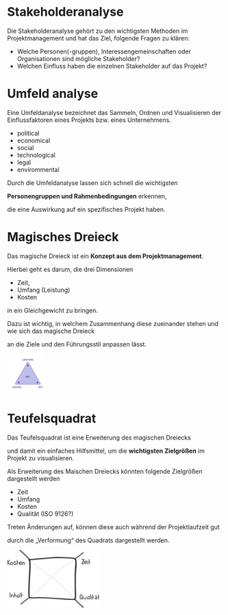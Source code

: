 # Stakeholderanalyse
Die Stakeholderanalyse gehört zu den wichtigsten Methoden im Projektmanagement
 und hat das Ziel, folgende Fragen zu klären:
- Welche Personen(-gruppen), Interessengemeinschaften oder Organisationen sind mögliche Stakeholder?
- Welchen Einfluss haben die einzelnen Stakeholder auf das Projekt?



# Umfeld analyse
Eine Umfeldanalyse bezeichnet das Sammeln, Ordnen und Visualisieren der Einflussfaktoren eines Projekts
 bzw. eines Unternehmens. 

- political
- economical
- social
- technological
- legal
- envirommental

Durch die Umfeldanalyse lassen sich schnell die wichtigsten


**Personengruppen und Rahmenbedingungen** erkennen,
 
die eine Auswirkung auf ein spezifisches Projekt haben.


# Magisches Dreieck
Das magische Dreieck ist ein **Konzept aus dem Projektmanagement**.

Hierbei geht es darum, die drei Dimensionen 

- Zeit,
- Umfang (Leistung)
- Kosten 

in ein Gleichgewicht zu bringen.

Dazu ist wichtig, in welchem Zusammenhang diese zueinander stehen und wie sich das magische Dreieck

an die Ziele und den Führungsstil anpassen lässt.

![magisches Dreieck](dreieck.png "Magisches Dreieck")

# Teufelsquadrat

Das Teufelsquadrat ist eine Erweiterung des magischen Dreiecks

und damit ein einfaches Hilfsmittel, um die **wichtigsten Zielgrößen** im Projekt zu visualisieren.

Als Erweiterung des Maischen Dreiecks könnten folgende Zielgrößen dargestellt werden
- Zeit
- Umfang
- Kosten
- Qualität (ISO 9126?)

Treten Änderungen auf, können diese auch während der Projektlaufzeit gut

durch die „Verformung“ des Quadrats dargestellt werden.

![Teufelsquadrat](quadrat.jpeg "Teufelsquadrat")
